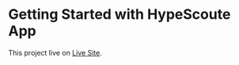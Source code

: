 # Getting Started with HypeScoute App

This project live on [Live Site](https://github.com/facebook/create-react-app).


